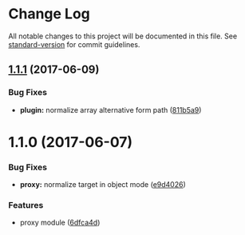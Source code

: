 # Change Log

All notable changes to this project will be documented in this file.
See [standard-version](https://github.com/conventional-changelog/standard-version) for commit guidelines.

<a name="1.1.1"></a>
## [1.1.1](https://github.com/nuxt/modules/compare/@nuxtjs/proxy@1.1.0...@nuxtjs/proxy@1.1.1) (2017-06-09)


### Bug Fixes

* **plugin:** normalize array alternative form path ([811b5a9](https://github.com/nuxt/modules/commit/811b5a9))




<a name="1.1.0"></a>
# 1.1.0 (2017-06-07)


### Bug Fixes

* **proxy:** normalize target in object mode ([e9d4026](https://github.com/nuxt/modules/commit/e9d4026))


### Features

* proxy module ([6dfca4d](https://github.com/nuxt/modules/commit/6dfca4d))
